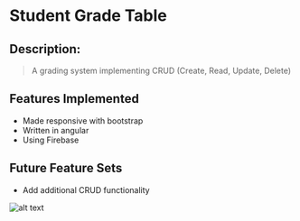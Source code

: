 # Student Grade Table

## Description:

> A grading system implementing CRUD (Create, Read, Update, Delete)

## Features Implemented

- Made responsive with bootstrap<br>
- Written in angular
- Using Firebase

## Future Feature Sets

- Add additional CRUD functionality

![alt text](https://cloud.githubusercontent.com/assets/16481856/14809271/bd7647f6-0b40-11e6-927f-ac90d104f686.png "SGT")

